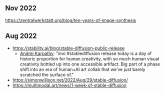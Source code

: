 
## Nov 2022

https://zentralwerkstatt.org/blog/ten-years-of-image-synthesis

## Aug 2022

- https://stability.ai/blog/stable-diffusion-public-release
  - [Andrej Karpathy](https://twitter.com/karpathy/status/1561818955966058500): "imo #stablediffusion release today is a day of historic proportion for human creativity, with so much human visual creativity bottled up into one accessible artifact. Big part of a phase shift into an era of human+AI art collab that we’ve just barely scratched the surface of."
- https://simonwillison.net/2022/Aug/29/stable-diffusion/
- https://multimodal.art/news/1-week-of-stable-diffusion

